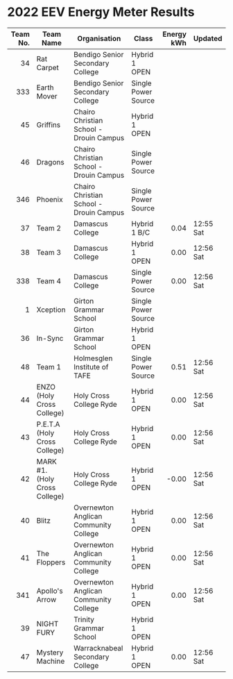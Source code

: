 # 2022 EEV Energy Meter Results
|Team No.|Team Name|Organisation|Class|Energy kWh|Updated|
|---:|---|---|---|---:|---|
|34|Rat Carpet|Bendigo Senior Secondary College|Hybrid 1 OPEN| | |
|333|Earth Mover|Bendigo Senior Secondary College|Single Power Source| | |
|45|Griffins|Chairo Christian School - Drouin Campus|Hybrid 1 OPEN| | |
|46|Dragons|Chairo Christian School - Drouin Campus|Single Power Source| | |
|346|Phoenix|Chairo Christian School - Drouin Campus|Single Power Source| | |
|37|Team 2|Damascus College|Hybrid 1 B/C|0.04|12:55 Sat|
|38|Team 3|Damascus College|Hybrid 1 OPEN|0.00|12:56 Sat|
|338|Team 4|Damascus College|Single Power Source|0.00|12:56 Sat|
|1|Xception|Girton Grammar School|Single Power Source| | |
|36|In-Sync|Girton Grammar School|Hybrid 1 OPEN| | |
|48|Team 1|Holmesglen Institute of TAFE|Single Power Source|0.51|12:56 Sat|
|44|ENZO (Holy Cross College)|Holy Cross College Ryde|Hybrid 1 OPEN|0.00|12:56 Sat|
|43|P.E.T.A (Holy Cross College)|Holy Cross College Ryde|Hybrid 1 OPEN|0.00|12:56 Sat|
|42|MARK #1. (Holy Cross College)|Holy Cross College Ryde|Hybrid 1 OPEN|-0.00|12:56 Sat|
|40|Blitz|Overnewton Anglican Community College|Hybrid 1 OPEN|0.00|12:56 Sat|
|41|The Floppers|Overnewton Anglican Community College|Hybrid 1 OPEN|0.00|12:56 Sat|
|341|Apollo's Arrow|Overnewton Anglican Community College|Hybrid 1 OPEN|0.00|12:56 Sat|
|39|NIGHT FURY|Trinity Grammar School|Hybrid 1 OPEN| | |
|47|Mystery Machine|Warracknabeal Secondary College|Hybrid 1 OPEN|0.00|12:56 Sat|
